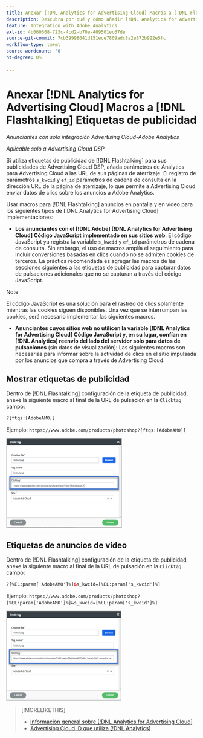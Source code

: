```yaml
---
title: Anexar [!DNL Analytics for Advertising Cloud] Macros a [!DNL Flashtalking] Etiquetas de publicidad
description: Descubra por qué y cómo añadir [!DNL Analytics for Advertising Cloud] macros a su [!DNL Flashtalking] etiquetas de publicidad
feature: Integration with Adobe Analytics
exl-id: 4b060668-723c-4cd2-b70e-409501ec67de
source-git-commit: 7cb39998041d151ece7809adc8a2e872b922e5fc
workflow-type: tm+mt
source-wordcount: '0'
ht-degree: 0%

---
```


# Anexar [!DNL Analytics for Advertising Cloud] Macros a [!DNL Flashtalking] Etiquetas de publicidad

*Anunciantes con solo integración Advertising Cloud-Adobe Analytics*

*Aplicable solo a Advertising Cloud DSP*

Si utiliza etiquetas de publicidad de [!DNL Flashtalking] para sus publicidades de Advertising Cloud DSP, añada parámetros de Analytics para Advertising Cloud a las URL de sus páginas de aterrizaje. El registro de parámetros `s_kwcid` y `ef_id` parámetros de cadena de consulta en la dirección URL de la página de aterrizaje, lo que permite a Advertising Cloud enviar datos de clics sobre los anuncios a Adobe Analytics.

Usar macros para [!DNL Flashtalking] anuncios en pantalla y en vídeo para los siguientes tipos de [!DNL Analytics for Advertising Cloud] implementaciones:

* **Los anunciantes con el [!DNL Adobe] [!DNL Analytics for Advertising Cloud] Código JavaScript implementado en sus sitios web**: El código JavaScript ya registra la variable `s_kwcid` y `ef_id` parámetros de cadena de consulta. Sin embargo, el uso de macros amplía el seguimiento para incluir conversiones basadas en clics cuando no se admiten cookies de terceros. La práctica recomendada es agregar las macros de las secciones siguientes a las etiquetas de publicidad para capturar datos de pulsaciones adicionales que no se capturan a través del código JavaScript.

>[!NOTE]
>
>El código JavaScript es una solución para el rastreo de clics solamente mientras las cookies siguen disponibles. Una vez que se interrumpan las cookies, será necesario implementar las siguientes macros.

* **Anunciantes cuyos sitios web no utilicen la variable [!DNL Analytics for Advertising Cloud] Código JavaScript y, en su lugar, confían en [!DNL Analytics] reenvío del lado del servidor solo para datos de pulsaciones** (sin datos de visualización): Las siguientes macros son necesarias para informar sobre la actividad de clics en el sitio impulsada por los anuncios que compra a través de Advertising Cloud.

## Mostrar etiquetas de publicidad

Dentro de [!DNL Flashtalking] configuración de la etiqueta de publicidad, anexe la siguiente macro al final de la URL de pulsación en la `Clicktag` campo:

```html
?[ftqs:[AdobeAMO]]
```

Ejemplo:  `https://www.adobe.com/products/photoshop?[ftqs:[AdobeAMO]]`

![Ejemplo de [!DNL Flashtalking] configuración de etiquetas de anuncio](/help/integrations/assets/macro-flashtalking-display-ad.png)

## Etiquetas de anuncios de vídeo

Dentro de [!DNL Flashtalking] configuración de la etiqueta de publicidad, anexe la siguiente macro al final de la URL de pulsación en la `Clicktag` campo:

```html
?[%EL:param['AdobeAMO']%]&s_kwcid=[%EL:param['s_kwcid']%]
```

Ejemplo:  `https://www.adobe.com/products/photoshop?[%EL:param['AdobeAMO']%]&s_kwcid=[%EL:param['s_kwcid']%]`

![Ejemplo de [!DNL Flashtalking] configuración de etiquetas de anuncio](/help/integrations/assets/macro-flashtalking-video-ad.png)

>[!MORELIKETHIS]
>
>* [Información general sobre [!DNL Analytics for Advertising Cloud]](overview.md)
>* [Advertising Cloud ID que utiliza [!DNL Analytics]](/help/integrations/analytics/ids.md)


<!-- >* [Append [!DNL Analytics for Advertising Cloud] Macros to [!DNL Google Campaign Manager 360] Ad Tags](macros-google-campaign-manager.md) -->
